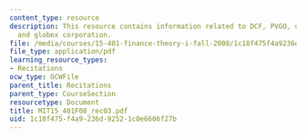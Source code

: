 ```yaml
---
content_type: resource
description: This resource contains information related to DCF, PVGO, union pacific,
  and globex corporation.
file: /media/courses/15-401-finance-theory-i-fall-2008/1c18f475f4a9236d92521c0e6606f27b_MIT15_401F08_rec03.pdf
file_type: application/pdf
learning_resource_types:
- Recitations
ocw_type: OCWFile
parent_title: Recitations
parent_type: CourseSection
resourcetype: Document
title: MIT15_401F08_rec03.pdf
uid: 1c18f475-f4a9-236d-9252-1c0e6606f27b
---
```

